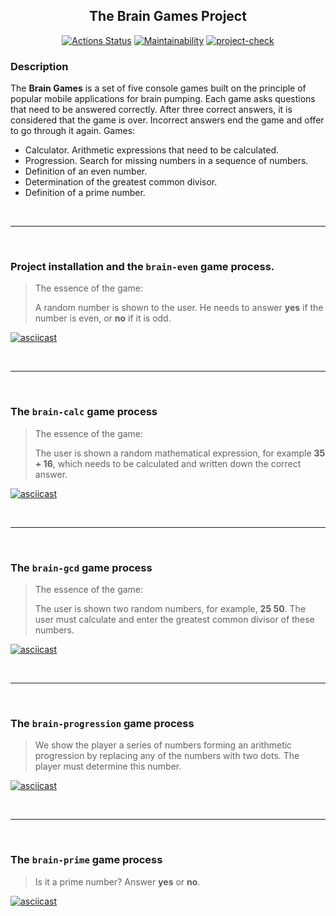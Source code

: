 <div align="center">

  ## The Brain Games Project

  <a href="">[![Actions Status](https://github.com/arzartden/frontend-project-lvl1/workflows/hexlet-check/badge.svg)](https://github.com/arzartden/frontend-project-lvl1/actions/workflows/hexlet-check.yml)</a>
  <a href="">[![Maintainability](https://api.codeclimate.com/v1/badges/96da757da23faab2ada6/maintainability)](https://codeclimate.com/github/arzartden/frontend-project-lvl1/maintainability)</a>
  <a href="">[![project-check](https://github.com/arzartden/frontend-project-lvl1/actions/workflows/project-check.yml/badge.svg)](https://github.com/arzartden/frontend-project-lvl1/actions/workflows/project-check.yml)</a>

</div>

### Description

The **Brain Games** is a set of five console games built on the principle of popular mobile applications for brain pumping. Each game asks questions that need to be answered correctly. After three correct answers, it is considered that the game is over. Incorrect answers end the game and offer to go through it again. Games:
 - Calculator. Arithmetic expressions that need to be calculated.
 - Progression. Search for missing numbers in a sequence of numbers.
 - Definition of an even number.
 - Determination of the greatest common divisor.
 - Definition of a prime number.

<br>

---

<br>

### Project installation and the `brain-even` game process.
>  The essence of the game:
>
>  A random number is shown to the user. He needs to answer **yes** if the number is even, or **no** if it is odd.

[![asciicast](https://asciinema.org/a/OqSvTS8MucGrvZecsxwzufBGN.svg)](https://asciinema.org/a/OqSvTS8MucGrvZecsxwzufBGN)

<br>

---

<br>

### The `brain-calc` game process
>  The essence of the game:
>
>  The user is shown a random mathematical expression, for example **35 + 16**, which needs to be calculated and written down the correct answer.

[![asciicast](https://asciinema.org/a/MKBEAmHgbY1p6lnSViObi6KjG.svg)](https://asciinema.org/a/MKBEAmHgbY1p6lnSViObi6KjG)

<br>

---

<br>

### The `brain-gcd` game process
>  The essence of the game:
>
>  The user is shown two random numbers, for example, **25 50**. The user must calculate and enter the greatest common divisor of these numbers.

[![asciicast](https://asciinema.org/a/HC4A0j88g2mUH5zhyEdT6qclk.svg)](https://asciinema.org/a/HC4A0j88g2mUH5zhyEdT6qclk)

<br>

---

<br>

### The `brain-progression` game process
> We show the player a series of numbers forming an arithmetic progression by replacing any of the numbers with two dots. The player must determine this number.

[![asciicast](https://asciinema.org/a/dd1cop65sHisSjFXww6p7JyZE.svg)](https://asciinema.org/a/dd1cop65sHisSjFXww6p7JyZE)

<br>

---

<br>

### The `brain-prime` game process
> Is it a prime number? Answer **yes** or **no**.

[![asciicast](https://asciinema.org/a/LBxo1AmOTNeISUcpFZayxqDIE.svg)](https://asciinema.org/a/LBxo1AmOTNeISUcpFZayxqDIE)
